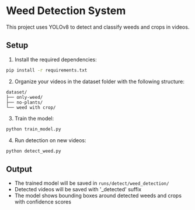 # Weed Detection System

This project uses YOLOv8 to detect and classify weeds and crops in videos.

## Setup

1. Install the required dependencies:
```bash
pip install -r requirements.txt
```

2. Organize your videos in the dataset folder with the following structure:
```
dataset/
├── only-weed/
├── no-plants/
└── weed with crop/
```

3. Train the model:
```bash
python train_model.py
```

4. Run detection on new videos:
```bash
python detect_weed.py
```

## Output
- The trained model will be saved in `runs/detect/weed_detection/`
- Detected videos will be saved with '_detected' suffix
- The model shows bounding boxes around detected weeds and crops with confidence scores
